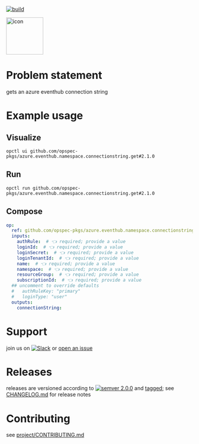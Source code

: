 [![build](https://github.com/opspec-pkgs/azure.eventhub.namespace.connectionstring.get/actions/workflows/build.yml/badge.svg)](https://github.com/opspec-pkgs/azure.eventhub.namespace.connectionstring.get/actions/workflows/build.yml)


<img src="icon.svg" alt="icon" height="100px">

# Problem statement

gets an azure eventhub connection string

# Example usage

## Visualize

```shell
opctl ui github.com/opspec-pkgs/azure.eventhub.namespace.connectionstring.get#2.1.0
```

## Run

```
opctl run github.com/opspec-pkgs/azure.eventhub.namespace.connectionstring.get#2.1.0
```

## Compose

```yaml
op:
  ref: github.com/opspec-pkgs/azure.eventhub.namespace.connectionstring.get#2.1.0
  inputs:
    authRule:  # 👈 required; provide a value
    loginId:  # 👈 required; provide a value
    loginSecret:  # 👈 required; provide a value
    loginTenantId:  # 👈 required; provide a value
    name:  # 👈 required; provide a value
    namespace:  # 👈 required; provide a value
    resourceGroup:  # 👈 required; provide a value
    subscriptionId:  # 👈 required; provide a value
  ## uncomment to override defaults
  #   authRuleKey: "primary"
  #   loginType: "user"
  outputs:
    connectionString:
```

# Support

join us on
[![Slack](https://img.shields.io/badge/slack-opctl-E01563.svg)](https://join.slack.com/t/opctl/shared_invite/zt-51zodvjn-Ul_UXfkhqYLWZPQTvNPp5w)
or
[open an issue](https://github.com/opspec-pkgs/azure.eventhub.namespace.connectionstring.get/issues)

# Releases

releases are versioned according to
[![semver 2.0.0](https://img.shields.io/badge/semver-2.0.0-brightgreen.svg)](http://semver.org/spec/v2.0.0.html)
and [tagged](https://git-scm.com/book/en/v2/Git-Basics-Tagging); see
[CHANGELOG.md](CHANGELOG.md) for release notes

# Contributing

see
[project/CONTRIBUTING.md](https://github.com/opspec-pkgs/project/blob/main/CONTRIBUTING.md)

